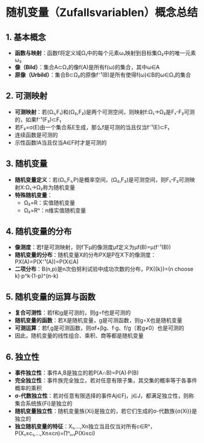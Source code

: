 
# 随机变量（Zufallsvariablen）概念总结

## 1. 基本概念

- **函数与映射**：函数f将定义域Ω₁中的每个元素ω₁映射到目标集Ω₂中的唯一元素ω₂
- **像（Bild）**：集合A⊂Ω₁的像f(A)是所有f(ω)的集合，其中ω∈A
- **原像（Urbild）**：集合B⊂Ω₂的原像f⁻¹(B)是所有使得f(ω)∈B的ω∈Ω₁的集合

## 2. 可测映射

- **可测映射**：若(Ω₁,F₁)和(Ω₂,F₂)是两个可测空间，则映射f:Ω₁→Ω₂是F₁-F₂可测的，如果f⁻¹(F₂)⊂F₁
- 若F₂=σ(E)由一个集合系E生成，那么f是可测的当且仅当f⁻¹(E)⊂F₁
- 连续函数是可测的
- 示性函数IA当且仅当A∈F时才是可测的

## 3. 随机变量

- **随机变量定义**：若(Ω₁,F₁,P)是概率空间，(Ω₂,F₂)是可测空间，则F₁-F₂可测映射X:Ω₁→Ω₂称为随机变量
- **特殊随机变量**：
    - Ω₂=R：实值随机变量
    - Ω₂=Rⁿ：n维实值随机变量

## 4. 随机变量的分布

- **像测度**：若f是可测映射，则f下μ的像测度μf定义为μf(B)=μ(f⁻¹(B))
- **随机变量的分布**：随机变量X的分布PX是P在X下的像测度：PX(A)=P(X⁻¹(A))=P(X∈A)
- **二项分布**：B(n,p)是n次伯努利试验中成功次数的分布，PX({k})=(n choose k)·p^k·(1-p)^(n-k)

## 5. 随机变量的运算与函数

- **复合可测性**：若f和g是可测的，则g∘f也是可测的
- **随机变量的函数**：若X是随机变量，g是可测函数，则g∘X也是随机变量
- **可测运算**：若f,g是可测函数，则αf+βg、f·g、f/g（若g≠0）也是可测的
- 因此，随机变量的线性组合、乘积、商等都是随机变量

## 6. 独立性

- **事件独立性**：事件A,B是独立的若P(A∩B)=P(A)·P(B)
- **完全独立性**：事件族完全独立，若对任意有限子集，其交集的概率等于各事件概率的乘积
- **σ-代数独立性**：若对任意有限选择的事件Aj∈Fj，j∈J，都满足独立性，则称集合系统族{Fi}是独立的
- **随机变量独立性**：随机变量族{Xi}是独立的，若它们生成的σ-代数族{σ(Xi)}是独立的
- **独立随机变量的特征**：X₁,...,Xn独立当且仅当对所有c∈Rⁿ，P(X₁≤c₁,...,Xn≤cn)=∏ⁿᵢ₌₁P(Xi≤ci)

